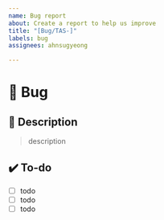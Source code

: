 ```yaml
---
name: Bug report
about: Create a report to help us improve
title: "[Bug/TAS-]"
labels: bug
assignees: ahnsugyeong

---
```


# 🐛 Bug

## 🔎 Description
> description

## ✔️ To-do
- [ ] todo
- [ ] todo
- [ ] todo
